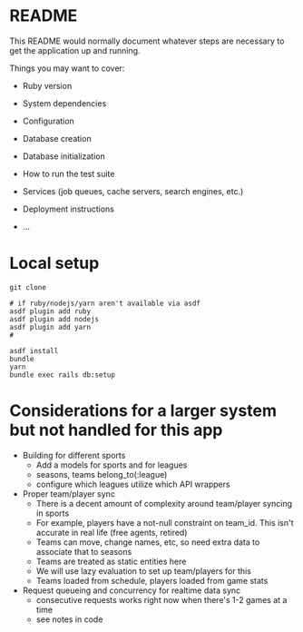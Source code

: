 # README

This README would normally document whatever steps are necessary to get the
application up and running.

Things you may want to cover:

* Ruby version

* System dependencies

* Configuration

* Database creation

* Database initialization

* How to run the test suite

* Services (job queues, cache servers, search engines, etc.)

* Deployment instructions

* ...

# Local setup

```
git clone

# if ruby/nodejs/yarn aren't available via asdf
asdf plugin add ruby
asdf plugin add nodejs
asdf plugin add yarn
# 

asdf install
bundle
yarn
bundle exec rails db:setup

```

# Considerations for a larger system but not handled for this app

* Building for different sports
  - Add a models for sports and for leagues
  - seasons, teams belong_to(:league)
  - configure which leagues utilize which API wrappers
* Proper team/player sync
  - There is a decent amount of complexity around team/player syncing in sports
  - For example, players have a not-null constraint on team_id. This isn't accurate in real life (free agents, retired)
  - Teams can move, change names, etc, so need extra data to associate that to seasons
  - Teams are treated as static entities here
  - We will use lazy evaluation to set up team/players for this
  - Teams loaded from schedule, players loaded from game stats
* Request queueing and concurrency for realtime data sync
  - consecutive requests works right now when there's 1-2 games at a time
  - see notes in code
